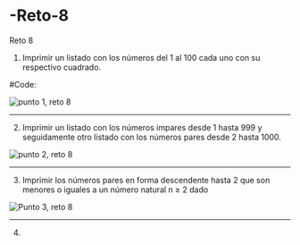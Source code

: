 # -Reto-8
Reto 8

1) Imprimir un listado con los números del 1 al 100 cada uno con su respectivo cuadrado.

#Code:

![punto 1, reto 8](https://user-images.githubusercontent.com/124641609/233752370-9cc6ac4d-4b5f-4a37-89f0-d616df7bb9b4.JPG)

---

2) Imprimir un listado con los números impares desde 1 hasta 999 y seguidamente otro listado con los números pares desde 2 hasta 1000.



![punto 2, reto 8](https://user-images.githubusercontent.com/124641609/233753400-51d420d0-52cd-41f9-801b-60df247c458a.JPG)


---

3) Imprimir los números pares en forma descendente hasta 2 que son menores o iguales a un número natural n ≥ 2 dado


![Punto 3, reto 8](https://user-images.githubusercontent.com/124641609/233754137-1800797c-fec6-46a8-a988-cbbf576a3f23.JPG)

---

4)





